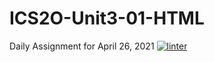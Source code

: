 # ICS2O-Unit3-01-HTML
Daily Assignment for April 26, 2021
[![linter](https://github.com/Alexander-Ignacio/ICS2O-Unit3-01-HTML/workflows/linter/badge.svg)](https://github.com/marketplace/actions/super-linter)
